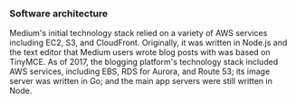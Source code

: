 


### Software architecture
Medium's initial technology stack relied on a variety of AWS services including EC2, S3, and CloudFront. 
Originally, it was written in Node.js and the text editor that Medium users wrote blog posts with was based on TinyMCE. 
As of 2017, the blogging platform's technology stack included AWS services, including EBS, RDS for Aurora, and Route 53; 
its image server was written in Go; and the main app servers were still written in Node.
